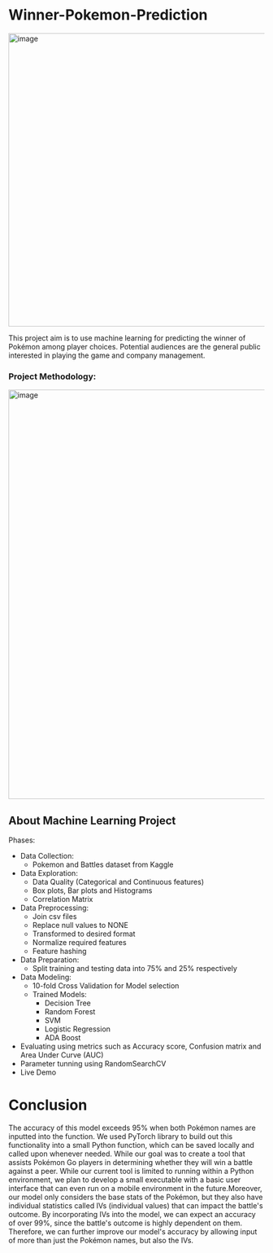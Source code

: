 # Winner-Pokemon-Prediction
<img width="576" alt="image" src="https://user-images.githubusercontent.com/131211098/235377790-ca4eea88-eec6-44a5-b4fc-9a1a64c64927.png" class="center">

This project aim is to use machine learning for predicting the winner of Pokémon among player choices. Potential audiences are the general public interested in playing the game and company management.

### Project Methodology:
<img width="804" alt="image" src="https://user-images.githubusercontent.com/131211098/235377666-7beefd40-293a-45ec-aaab-ad0389f4fbfa.png">

## About Machine Learning Project
Phases:
- Data Collection: 
  - Pokemon and Battles dataset from Kaggle
- Data Exploration: 
  - Data Quality (Categorical and Continuous features)
  - Box plots, Bar plots and Histograms
  - Correlation Matrix
- Data Preprocessing:
  - Join csv files
  - Replace null values to NONE
  - Transformed to desired format
  - Normalize required features
  - Feature hashing
- Data Preparation:
  - Split training and testing data into 75% and 25% respectively
- Data Modeling:
  - 10-fold Cross Validation for Model selection
  - Trained Models:
    - Decision Tree
    - Random Forest
    - SVM
    - Logistic Regression
    - ADA Boost
- Evaluating using metrics such as Accuracy score, Confusion matrix and Area Under Curve (AUC) 
- Parameter tunning using RandomSearchCV
- Live Demo

# Conclusion
The accuracy of this model exceeds 95% when both Pokémon names are inputted into the function. We used PyTorch library to build out this functionality into a small Python function, which can be saved locally and called upon whenever needed. While our goal was to create a tool that assists Pokémon Go players in determining whether they will win a battle against a peer. While our current tool is limited to running within a Python environment, we plan to develop a small executable with a basic user interface that can even run on a mobile environment in the future.Moreover, our model only considers the base stats of the Pokémon, but they also have individual statistics called IVs (individual values) that can impact the battle's outcome. By incorporating IVs into the model, we can expect an accuracy of over 99%, since the battle's outcome is highly dependent on them. Therefore, we can further improve our model's accuracy by allowing input of more than just the Pokémon names, but also the IVs.
